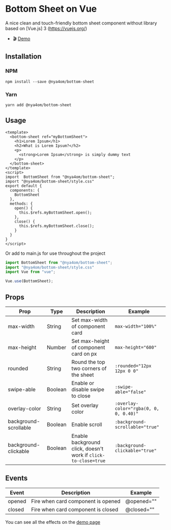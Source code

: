 
# Bottom Sheet on Vue

A nice clean and touch-friendly bottom sheet component without library based on [Vue.js] 3 (https://vuejs.org/)

- :clapper: [Demo](https://bottom-sheet.neppe.kz/)

## Installation

### NPM

`npm install --save @nya4om/bottom-sheet`

### Yarn

`yarn add @nya4om/bottom-sheet`

## Usage

```vue
<template>
  <bottom-sheet ref="myBottomSheet">
    <h1>Lorem Ipsum</h1>
    <h2>What is Lorem Ipsum?</h2>
    <p>
      <strong>Lorem Ipsum</strong> is simply dummy text
    </p>
  </bottom-sheet>
</template>
<script>
import  BottomSheet from "@nya4om/bottom-sheet";
import "@nya4om/bottom-sheet/style.css"
export default {
  components: {
    BottomSheet
  },
  methods: {
    open() {
      this.$refs.myBottomSheet.open();
    },
    close() {
      this.$refs.myBottomSheet.close();
    }
  }
}
</script>
```

Or add to main.js for use throughout the project
```js
import BottomSheet from "@nya4om/bottom-sheet";
import "@nya4om/bottom-sheet/style.css"
import Vue from "vue";

Vue.use(BottomSheet);
```

## Props

| Prop  | Type    | Description                                                   | Example                         |
| ------------- |---------|---------------------------------------------------------------|---------------------------------|
| max-width  | String  | Set max-width of component card                               | `max-width="100%"`              |
| max-height  | Number  | Set max-height of component card on px                        | `max-height="600"`              |
| rounded  | String  | Round the top two corners of the sheet                        | `:rounded="12px 12px 0 0"`      |
| swipe-able  | Boolean | Enable or disable swipe to close                              | `:swipe-able="false"`           |
| overlay-color  | String  | Set overlay color                                 | `:overlay-color="rgba(0, 0, 0, 0.40)"`    |
| background-scrollable  | Boolean | Enable scroll                                                 | `:background-scrollable="true"` |
| background-clickable  | Boolean | Enable background click, doesn't work if `click-to-close=true` | `:background-clickable="true"`  |

## Events

| Event  | Description | Example |
| ------------- | ------------- | ------------- |
| opened  | Fire when card component is opened  | @opened="" |
| closed  | Fire when card component is closed  | @closed="" |

You can see all the effects on the [demo page](https://bottom-sheet.neppe.kz/)